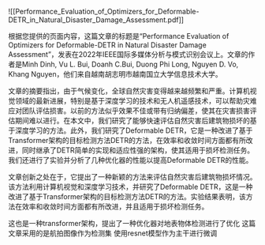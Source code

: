 ![[Performance_Evaluation_of_Optimizers_for_Deformable-DETR_in_Natural_Disaster_Damage_Assessment.pdf]]

根据您提供的页面内容，这篇文章的标题是“Performance Evaluation of Optimizers for Deformable-DETR in Natural Disaster Damage Assessment”，发表在2022年IEEE国际多媒体分析与模式识别会议上。文章的作者是Minh Dinh, Vu L. Bui, Doanh C.Bui, Duong Phi Long, Nguyen D. Vo, Khang Nguyen，他们来自越南胡志明市越南国立大学信息技术大学。

文章的摘要指出，由于气候变化，全球自然灾害变得越来越频繁和严重。计算机视觉领域的最新进展，特别是基于深度学习的技术和无人机遥感技术，可以帮助灾难应对团队评估损害。以前的方法似乎效果不佳或带有归纳偏差，使其在灾害损害评估期间难以进行。在本文中，我们研究了能够快速评估自然灾害后建筑物损坏的基于深度学习的方法。此外，我们研究了Deformable DETR，它是一种改进了基于Transformer架构的目标检测方法DETR的方法，在效率和收敛时间方面都有所改进，同时继承了DETR简单的实现和适应性强的架构，使其适用于损坏检测任务。我们还进行了实验并分析了几种优化器的性能以提高Deformable DETR的性能。

文章创新之处在于，它提出了一种新颖的方法来评估自然灾害后建筑物损坏情况。该方法利用计算机视觉和深度学习技术，并研究了Deformable DETR，这是一种改进了基于Transformer架构的目标检测方法DETR的方法。实验结果表明，该方法在效率和收敛时间方面都有所改进，并且适用于损坏检测任务。

这也是一种transformer架构，提出了一种优化器对地表物体检测进行了优化
这篇文章采用的是航拍图像作为检测集
使用resnet模型作为主干进行微调
